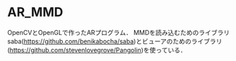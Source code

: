 # AR_MMD
OpenCVとOpenGLで作ったARプログラム．
MMDを読み込むためのライブラリsaba(https://github.com/benikabocha/saba)とビューアのためのライブラリ(https://github.com/stevenlovegrove/Pangolin)を使っている．
